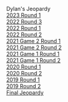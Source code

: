 <h>Dylan's Jeopardy</h>
<br><a href="https://dylanmc789.github.io/Jeopardy/jeopardy-2023-round1.html">2023 Round 1</a>
<br><a href="https://dylanmc789.github.io/Jeopardy/jeopardy-2023-round2.html">2022 Round 3</a>
<br><a href="https://dylanmc789.github.io/Jeopardy/jeopardy-2022-round1.html">2022 Round 1</a>
<br><a href="https://dylanmc789.github.io/Jeopardy/jeopardy-2022-round2.html">2022 Round 2</a>
<br><a href="https://dylanmc789.github.io/Jeopardy/jeopardy-2021-2-round1.html">2021 Game 2 Round 1</a>
<br><a href="https://dylanmc789.github.io/Jeopardy/jeopardy-2021-2-round2.html">2021 Game 2 Round 2</a>
<br><a href="https://dylanmc789.github.io/Jeopardy/jeopardy-2021-round1.html">2021 Game 1 Round 1</a>
<br><a href="https://dylanmc789.github.io/Jeopardy/jeopardy-2021-round2.html">2021 Game 1 Round 2</a>
<br><a href="https://dylanmc789.github.io/Jeopardy/jeopardy-2020-round1.html">2020 Round 1</a>
<br><a href="https://dylanmc789.github.io/Jeopardy/jeopardy-2020-round2.html">2020 Round 2</a>
<br><a href="https://dylanmc789.github.io/Jeopardy/jeopardy-2019-round1.html">2019 Round 1</a>
<br><a href="https://dylanmc789.github.io/Jeopardy/jeopardy-2019-round2.html">2019 Round 2</a>
<br><a href="https://dylanmc789.github.io/Jeopardy/final-jeopardy.html">Final Jeopardy</a>
